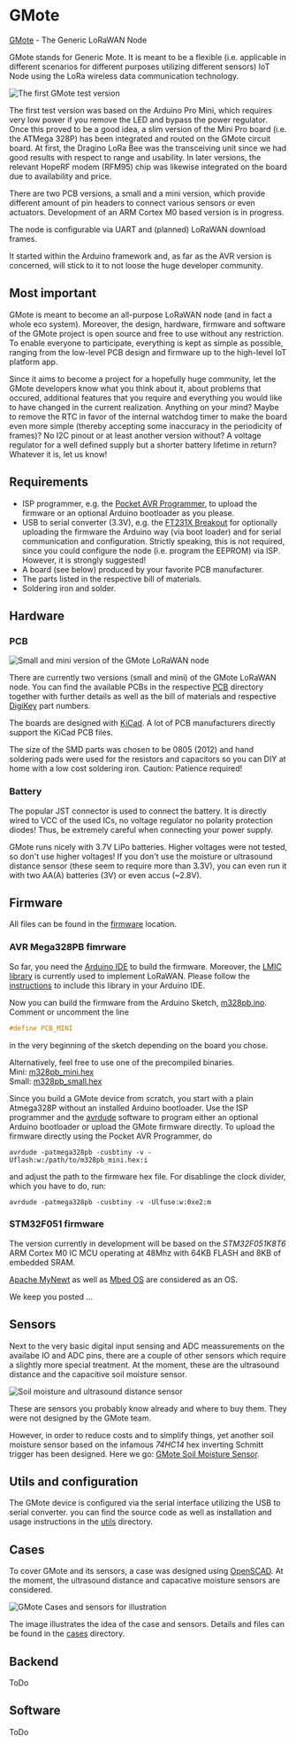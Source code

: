 # GMote
[GMote](https://digidev.de/gmote) - The Generic LoRaWAN Node

GMote stands for Generic Mote.
It is meant to be a flexible (i.e. applicable in different scenarios for different purposes utilizing different sensors) IoT Node using the LoRa wireless data communication technology. 

![The first GMote test version](https://www.digidev.de/gmote/img/pcb_ics_web02.jpg)

The first test version was based on the Arduino Pro Mini, which requires very low power if you remove the LED and bypass the power regulator.
Once this proved to be a good idea, a slim version of the Mini Pro board (i.e. the ATMega 328P) has been integrated and routed on the GMote circuit board.
At first, the Dragino LoRa Bee was the transceiving unit since we had good results with respect to range and usability.
In later versions, the relevant HopeRF modem (RFM95) chip was likewise integrated on the board due to availability and price. 

There are two PCB versions, a small and a mini version, which provide different amount of pin headers to connect various sensors or even actuators. 
Development of an ARM Cortex M0 based version is in progress.

The node is configurable via UART and (planned) LoRaWAN download frames.

It started within the Arduino framework and, as far as the AVR version is concerned, will stick to it to not loose the huge developer community.

## Most important

GMote is meant to become an all-purpose LoRaWAN node (and in fact a whole eco system).
Moreover, the design, hardware, firmware and software of the GMote project is open source and free to use without any restriction.
To enable everyone to participate, everything is kept as simple as possible, ranging from the low-level PCB design and firmware up to the high-level IoT platform app.

Since it aims to become a project for a hopefully huge community, let the GMote developers know what you think about it, about problems that occured, additional features that you require and everything you would like to have changed in the current realization. 
Anything on your mind?
Maybe to remove the RTC in favor of the internal watchdog timer to make the board even more simple (thereby accepting some inaccuracy in the periodicity of frames)? 
No I2C pinout or at least another version without?
A voltage regulator for a well defined supply but a shorter battery lifetime in return?
Whatever it is, let us know!

## Requirements

* ISP programmer, e.g. the [Pocket AVR Programmer](https://www.digikey.de/product-detail/de/sparkfun-electronics/PGM-09825/1568-1080-ND/5230949), to upload the firmware or an optional Arduino bootloader as you please.
* USB to serial converter (3.3V), e.g. the [FT231X Breakout](https://www.digikey.de/product-detail/de/sparkfun-electronics/BOB-13263/1568-1720-ND/7675364) for optionally uploading the firmware the Arduino way (via boot loader) and for serial communication and configuration. Strictly speaking, this is not required, since you could configure the node (i.e. program the EEPROM) via ISP. However, it is strongly suggested!
* A board (see below) produced by your favorite PCB manufacturer.
* The parts listed in the respective bill of materials.
* Soldering iron and solder.

## Hardware

### PCB

![Small and mini version of the GMote LoRaWAN node](https://www.digidev.de/gmote/img/pcb_small_min_web03.jpg)

There are currently two versions (small and mini) of the GMote LoRaWAN node.
You can find the available PCBs in the respective [PCB](pcb) directory
together with further details as well as the bill of materials and respective [DigiKey](https://www.digikey.de/) part numbers.

The boards are designed with [KiCad](http://kicad-pcb.org/).
A lot of PCB manufacturers directly support the KiCad PCB files.

The size of the SMD parts was chosen to be 0805 (2012) and hand soldering pads were used for the resistors and capacitors so you can DIY at home with a low cost soldering iron.
Caution: Patience required!

### Battery

The popular JST connector is used to connect the battery.
It is directly wired to VCC of the used ICs, no voltage regulator no polarity protection diodes!
Thus, be extremely careful when connecting your power supply.

GMote runs nicely with 3.7V LiPo batteries.
Higher voltages were not tested, so don't use higher voltages!
If you don't use the moisture or ultrasound distance sensor (these seem to require more than 3.3V), you can even run it with two AA(A) batteries (3V) or even accus (~2.8V).

## Firmware

All files can be found in the [firmware](firmware) location. 

### AVR Mega328PB fimrware

So far, you need the [Arduino IDE](https://www.arduino.cc/en/Main/Software) to build the firmware.
Moreover, the [LMIC library](https://github.com/matthijskooijman/arduino-lmic) is currently used to implement LoRaWAN.
Please follow the [instructions](https://github.com/matthijskooijman/arduino-lmic/#Installing) to include this library in your Arduino IDE.

Now you can build the firmware from the Arduino Sketch, [m328pb.ino](./firmware/m328pb.ino).\
Comment or uncomment the line
```c
#define PCB_MINI
```
in the very beginning of the sketch depending on the board you chose.

Alternatively, feel free to use one of the precompiled binaries.\
Mini: [m328pb_mini.hex](firmware/m328pb_mini.hex)\
Small: [m328pb_small.hex](firmware/m328pb_small.hex)

Since you build a GMote device from scratch, you start with a plain Atmega328P without an installed Arduino bootloader.
Use the ISP programmer and the [avrdude](https://www.nongnu.org/avrdude/) software to program either an optional Arduino bootloader or upload the GMote firmware directly.
To upload the firmware directly using the Pocket AVR Programmer, do
```
avrdude -patmega328pb -cusbtiny -v -Uflash:w:/path/to/m328pb_mini.hex:i
```
and adjust the path to the firmware hex file.
For disablinge the clock divider, which you have to do, run:
```
avrdude -patmega328pb -cusbtiny -v -Ulfuse:w:0xe2:m
```

### STM32F051 firmware

The version currently in development will be based on the *STM32F051K8T6* ARM Cortex M0 IC MCU operating at 48Mhz with 64KB FLASH and 8KB of embedded SRAM.

[Apache MyNewt](https://mynewt.apache.org/) as well as [Mbed OS](https://www.mbed.com/) are considered as an OS.

 We keep you posted ...

## Sensors

Next to the very basic digital input sensing and ADC meassurements on the availabe IO and ADC pins, there are a couple of other sensors which require a slightly more special treatment.
At the moment, these are the ultrasound distance and the capacitive soil moisture sensor.

![Soil moisture and ultrasound distance sensor](https://www.digidev.de/gmote/img/sensors.jpg)

These are sensors you probably know already and where to buy them.
They were not designed by the GMote team.

However, in order to reduce costs and to simplify things, yet another soil moisture sensor based on the infamous *74HC14* hex inverting Schmitt trigger has been designed.
Here we go: [GMote Soil Moisture Sensor](pcb/sms).

## Utils and configuration

The GMote device is configured via the serial interface utilizing the USB to serial converter.
you can find the source code as well as installation and usage instructions in the [utils](utils) directory.

## Cases

To cover GMote and its sensors, a case was designed using [OpenSCAD](http://www.openscad.org/).
At the moment, the ultrasound distance and capacative moisture sensors are considered.

![GMote Cases and sensors for illustration](https://www.digidev.de/gmote/img/mini_900_showcase.png)

The image illustrates the idea of the case and sensors.
Details and files can be found in the [cases](cases) directory.

## Backend 

ToDo

## Software 

ToDo
